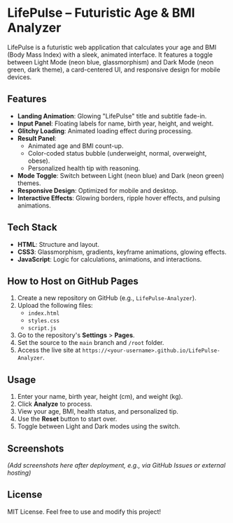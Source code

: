 # LifePulse – Futuristic Age & BMI Analyzer

LifePulse is a futuristic web application that calculates your age and BMI (Body Mass Index) with a sleek, animated interface. It features a toggle between Light Mode (neon blue, glassmorphism) and Dark Mode (neon green, dark theme), a card-centered UI, and responsive design for mobile devices.

## Features

- **Landing Animation**: Glowing "LifePulse" title and subtitle fade-in.
- **Input Panel**: Floating labels for name, birth year, height, and weight.
- **Glitchy Loading**: Animated loading effect during processing.
- **Result Panel**:
  - Animated age and BMI count-up.
  - Color-coded status bubble (underweight, normal, overweight, obese).
  - Personalized health tip with reasoning.
- **Mode Toggle**: Switch between Light (neon blue) and Dark (neon green) themes.
- **Responsive Design**: Optimized for mobile and desktop.
- **Interactive Effects**: Glowing borders, ripple hover effects, and pulsing animations.

## Tech Stack

- **HTML**: Structure and layout.
- **CSS3**: Glassmorphism, gradients, keyframe animations, glowing effects.
- **JavaScript**: Logic for calculations, animations, and interactions.

## How to Host on GitHub Pages

1. Create a new repository on GitHub (e.g., `LifePulse-Analyzer`).
2. Upload the following files:
   - `index.html`
   - `styles.css`
   - `script.js`
3. Go to the repository's **Settings** &gt; **Pages**.
4. Set the source to the `main` branch and `/root` folder.
5. Access the live site at `https://<your-username>.github.io/LifePulse-Analyzer`.

## Usage

1. Enter your name, birth year, height (cm), and weight (kg).
2. Click **Analyze** to process.
3. View your age, BMI, health status, and personalized tip.
4. Use the **Reset** button to start over.
5. Toggle between Light and Dark modes using the switch.

## Screenshots

*(Add screenshots here after deployment, e.g., via GitHub Issues or external hosting)*

## License

MIT License. Feel free to use and modify this project!